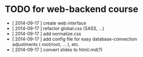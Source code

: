 # TODO for web-backend course

- [ 2014-09-17 ] create web interface
- [ 2014-09-17 ] refactor global.css (SASS, ...)
- [ 2014-09-17 ] add normalize.css
- [ 2014-09-17 ] add config file for easy database-connection adjustments ( root/root, ... ), etc.
- [ 2014-09-17 ] convert slides to html/.md(?)